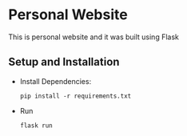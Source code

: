 # Personal Website

This is personal website and it was built using Flask

## Setup and Installation

* Install Dependencies:

  ```
  pip install -r requirements.txt
  ```

* Run

  ```
  flask run
  ```
